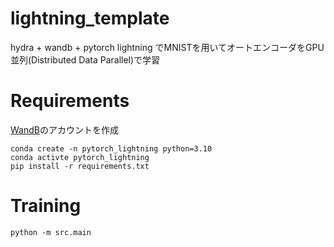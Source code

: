 # lightning_template
hydra + wandb + pytorch lightning でMNISTを用いてオートエンコーダをGPU並列(Distributed Data Parallel)で学習

# Requirements
[WandB](https://wandb.ai/site/ja/)のアカウントを作成
```
conda create -n pytorch_lightning python=3.10
conda activte pytorch_lightning
pip install -r requirements.txt
```

# Training
```
python -m src.main
```
